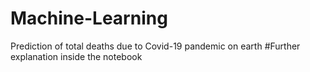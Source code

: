 # Machine-Learning
Prediction of total deaths due to Covid-19 pandemic on earth
#Further explanation inside the notebook
